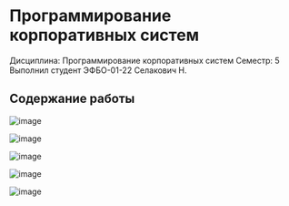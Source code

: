 # Программирование корпоративных систем

Дисциплина: Программирование корпоративных систем
Семестр: 5
Выполнил студент ЭФБО-01-22 Селакович Н.

## Содержание работы

![image](https://github.com/user-attachments/assets/3d7f217d-3ad8-4b6a-a3d5-6121871d2245)

![image](https://github.com/user-attachments/assets/fa424eb6-bbaf-4185-b857-e38688a2be2c)

![image](https://github.com/user-attachments/assets/cc18ab00-2546-4725-8f35-68e4d52d363c)

![image](https://github.com/user-attachments/assets/b616f874-ec23-47db-82e6-1cf6b1863748)

![image](https://github.com/user-attachments/assets/fbd3d1eb-4975-40b1-93e5-3792cfc9b368)

